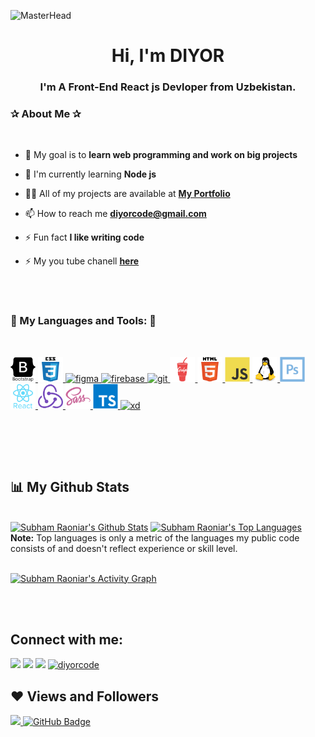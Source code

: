 ![MasterHead](https://camo.githubusercontent.com/d6ebdf0be8c981a367c8226b0c0554db04a3235f4018c75ad1951fd67be61cc4/68747470733a2f2f6a75736d61726b746563682e636f6d2f7075626c69632f612f696d616765732f70616765732f7765625f646576656c6f706d656e742e676966)

<h1 align="center">Hi, I'm DIYOR</h1>
<h3 align="center">I'm A Front-End React js Devloper from Uzbekistan.</h3>

<h3>✰ About Me ✰</h3> <br/>

- 🔭 My goal is to **learn web programming and work on big projects**

- 🌱 I'm currently learning **Node js**

- 👨‍💻 All of my projects are available at **[My Portfolio](https://t.me//diorblog)**

- 📫 How to reach me **diyorcode@gmail.com**

- ⚡ Fun fact **I like writing code**

- ⚡ My you tube chanell **[here](https://www.youtube.com/channel/UCXjdTCrXyhMKnvoUwg_e8Qw)**

<br/><br/>

<h3>🚀 My Languages and Tools: 🚀</h3> <br/>

<p align="left">  <a href="https://getbootstrap.com" target="_blank" rel="noreferrer"> <img src="https://raw.githubusercontent.com/devicons/devicon/master/icons/bootstrap/bootstrap-plain-wordmark.svg" alt="bootstrap" width="40" height="40"/> </a> <a href="https://www.w3schools.com/css/" target="_blank" rel="noreferrer"> <img src="https://raw.githubusercontent.com/devicons/devicon/master/icons/css3/css3-original-wordmark.svg" alt="css3" width="40" height="40"/> </a> <a href="https://www.figma.com/" target="_blank" rel="noreferrer"> <img src="https://www.vectorlogo.zone/logos/figma/figma-icon.svg" alt="figma" width="40" height="40"/> </a> <a href="https://firebase.google.com/" target="_blank" rel="noreferrer"> <img src="https://www.vectorlogo.zone/logos/firebase/firebase-icon.svg" alt="firebase" width="40" height="40"/> </a> <a href="https://git-scm.com/" target="_blank" rel="noreferrer"> <img src="https://www.vectorlogo.zone/logos/git-scm/git-scm-icon.svg" alt="git" width="40" height="40"/> </a> <a href="https://gulpjs.com" target="_blank" rel="noreferrer"> <img src="https://raw.githubusercontent.com/devicons/devicon/master/icons/gulp/gulp-plain.svg" alt="gulp" width="40" height="40"/> <a href="https://www.w3.org/html/" target="_blank" rel="noreferrer"> <img src="https://raw.githubusercontent.com/devicons/devicon/master/icons/html5/html5-original-wordmark.svg" alt="html5" width="40" height="40"/> </a> <a href="https://developer.mozilla.org/en-US/docs/Web/JavaScript" target="_blank" rel="noreferrer"> <img src="https://raw.githubusercontent.com/devicons/devicon/master/icons/javascript/javascript-original.svg" alt="javascript" width="40" height="40"/> </a> <a href="https://www.linux.org/" target="_blank" rel="noreferrer"> <img src="https://raw.githubusercontent.com/devicons/devicon/master/icons/linux/linux-original.svg" alt="linux" width="40" height="40"/> </a> <a href="https://www.photoshop.com/en" target="_blank" rel="noreferrer"> <img src="https://raw.githubusercontent.com/devicons/devicon/master/icons/photoshop/photoshop-line.svg" alt="photoshop" width="40" height="40"/> </a> <a href="https://reactjs.org/" target="_blank" rel="noreferrer"> <img src="https://raw.githubusercontent.com/devicons/devicon/master/icons/react/react-original-wordmark.svg" alt="react" width="40" height="40"/> </a> <a href="https://redux.js.org" target="_blank" rel="noreferrer"> <img src="https://raw.githubusercontent.com/devicons/devicon/master/icons/redux/redux-original.svg" alt="redux" width="40" height="40"/> </a> <a href="https://sass-lang.com" target="_blank" rel="noreferrer"> <img src="https://raw.githubusercontent.com/devicons/devicon/master/icons/sass/sass-original.svg" alt="sass" width="40" height="40"/> </a> <a href="https://www.typescriptlang.org/" target="_blank" rel="noreferrer"> <img src="https://raw.githubusercontent.com/devicons/devicon/master/icons/typescript/typescript-original.svg" alt="typescript" width="40" height="40"/> </a> <a href="https://www.adobe.com/products/xd.html" target="_blank" rel="noreferrer"> <img src="https://cdn.worldvectorlogo.com/logos/adobe-xd.svg" alt="xd" width="40" height="40"/> </a> </p>
<br/>

<br/><br/>

## 📊 My Github Stats

  <br/>
    <a href="https://github.com/diyorcode/github-readme-stats"><img alt="Subham Raoniar's Github Stats" src="https://github-readme-stats.vercel.app/api?username=diyorcode&show_icons=true&count_private=true&theme=react&hide_border=true&bg_color=0D1117" /></a>
  <a href="https://github.com/diyorcode/github-readme-stats"><img alt="Subham Raoniar's Top Languages" src="https://github-readme-stats.vercel.app/api/top-langs/?username=diyorcode&langs_count=8&count_private=true&layout=compact&theme=react&hide_border=true&bg_color=0D1117" /></a>
  <br/>
  <b>Note:</b> Top languages is only a metric of the languages my public code consists of and doesn't reflect experience or skill level.

<br/>
<br/>

<a href="https://github.com/diyorcode/github-readme-activity-graph"><img alt="Subham Raoniar's Activity Graph" src="https://activity-graph.herokuapp.com/graph?username=diyorcode&bg_color=0D1117&color=5BCDEC&line=5BCDEC&point=FFFFFF&hide_border=true" /></a>

<br/>
<br/>

## Connect with me:

<p align="left">
 
<a href = "https://www.youtube.com/channel/UCXjdTCrXyhMKnvoUwg_e8Qw" target="blank"><img src="https://img.icons8.com/color/48/000000/youtube-play.png"/></a>
<a href = "https://t.me//diorblog" target="blank"><img src="https://img.icons8.com/color/48/000000/telegram-app--v1.png"/></a>
<a href = "https://www.linkedin.com/in/diyorcode/" target="blank"><img src="https://img.icons8.com/fluent/48/000000/linkedin.png"/></a>
<a href="https://instagram.com/diyorcode" target="blank"><img src="https://raw.githubusercontent.com/rahuldkjain/github-profile-readme-generator/master/src/images/icons/Social/instagram.svg" alt="diyorcode" alignItems="center" height="40" width="40" /></a>

</p>

## ❤ Views and Followers

<a href="https://github.com/Meghna-DAS/github-profile-views-counter">
    <img src="https://komarev.com/ghpvc/?username=diyorcode">
</a>
<a href="https://github.com/diyorcode?tab=followers"><img src="https://img.shields.io/github/followers/RekardGroup?label=Followers&style=social" alt="GitHub Badge"></a>
